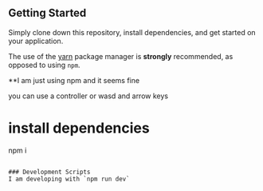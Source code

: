 ## Getting Started

Simply clone down this repository, install dependencies, and get started on your application.

The use of the [yarn](https://yarnpkg.com/) package manager is **strongly** recommended, as opposed to using `npm`.

\*\*I am just using npm and it seems fine

you can use a controller or wasd and arrow keys

# install dependencies

npm i

```

### Development Scripts
I am developing with `npm run dev`
```
